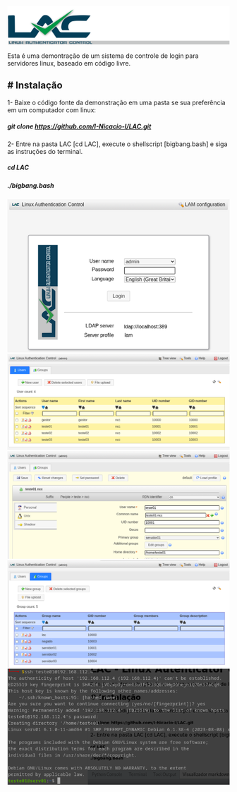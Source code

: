 ![LAC](https://github.com/I-Nicacio-I/LAC/blob/main/imagens/LAC-readme.png?raw=true)

Esta é uma demontração de um sistema de controle de login para servidores linux, baseado em código livre.

## # Instalação
1- Baixe o código fonte da demonstração em uma pasta se sua preferência em um computador com linux:
##### git clone https://github.com/I-Nicacio-I/LAC.git
2- Entre na pasta LAC [cd LAC], execute o shellscript [bigbang.bash] e siga as instruções do terminal.
##### cd LAC
##### ./bigbang.bash

![Login](https://github.com/I-Nicacio-I/LAC/blob/main/imagens/login.png?raw=true)
![Usuários](https://github.com/I-Nicacio-I/LAC/blob/main/imagens/user.png?raw=true)
![Senha](https://github.com/I-Nicacio-I/LAC/blob/main/imagens/pass.png?raw=true)
![Grupos](https://github.com/I-Nicacio-I/LAC/blob/main/imagens/groups.png?raw=true)
![Acesso SSH](https://github.com/I-Nicacio-I/LAC/blob/main/imagens/ssh.png?raw=true)
